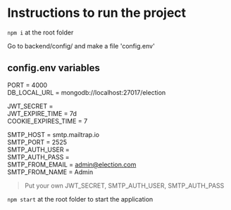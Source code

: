 # Instructions to run the project

`npm i` at the root folder

Go to backend/config/ and make a file 'config.env'

## config.env variables  

PORT = 4000  
DB_LOCAL_URL = mongodb://localhost:27017/election  

JWT_SECRET =   
JWT_EXPIRE_TIME = 7d  
COOKIE_EXPIRES_TIME = 7  

SMTP_HOST = smtp.mailtrap.io  
SMTP_PORT = 2525  
SMTP_AUTH_USER =    
SMTP_AUTH_PASS  =   
SMTP_FROM_EMAIL = admin@election.com  
SMTP_FROM_NAME = Admin  

> Put your own JWT_SECRET, SMTP_AUTH_USER, SMTP_AUTH_PASS

`npm start` at the root folder to start the application  
